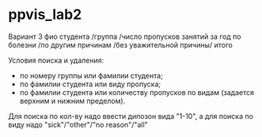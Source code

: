 # ppvis_lab2
Вариант 3
фио студента	/группа	/число пропусков занятий за год
		по болезни	/по другим причинам	/без уважительной причины/	итого
 	 	 	 	 	 

Условия поиска и удаления:
-	по номеру группы или фамилии студента;
-	по фамилии студента или виду пропуска;
-	по фамилии студента или количеству пропусков по видам (задается верхним и нижним пределом).

Для поиска по кол-ву надо ввести дипозон вида "1-10", а для поиска по виду надо "sick"/"other"/"no reason"/"all"
